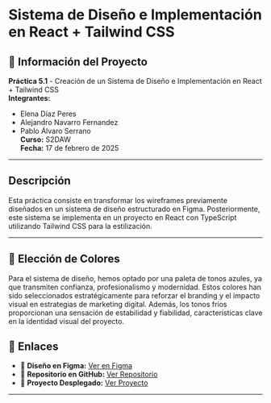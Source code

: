 # Sistema de Diseño e Implementación en React + Tailwind CSS

## 📌 Información del Proyecto
**Práctica 5.1** - Creación de un Sistema de Diseño e Implementación en React + Tailwind CSS  
**Integrantes:**
- Elena Díaz Peres  
- Alejandro Navarro Fernandez 
- Pablo Álvaro Serrano  
**Curso:** S2DAW  
**Fecha:** 17 de febrero de 2025  

---

##  Descripción
Esta práctica consiste en transformar los wireframes previamente diseñados en un sistema de diseño estructurado en Figma. Posteriormente, este sistema se implementa en un proyecto en React con TypeScript utilizando Tailwind CSS para la estilización.

---
## 🎨 Elección de Colores

Para el sistema de diseño, hemos optado por una paleta de tonos azules, ya que transmiten confianza, profesionalismo y modernidad. Estos colores han sido seleccionados estratégicamente para reforzar el branding y el impacto visual en estrategias de marketing digital. Además, los tonos fríos proporcionan una sensación de estabilidad y fiabilidad, características clave en la identidad visual del proyecto.

## 🔗 Enlaces
- 📌 **Diseño en Figma:** [Ver en Figma](https://www.figma.com/design/rp3c4lUMizK9cIIh5GBN1h/ClickCreativo?m=auto&t=Z8FemokjD2ytfSmR-6)  
- 📌 **Repositorio en GitHub:** [Ver Repositorio](https://github.com/alejanf2885/EMD)  
- 📌 **Proyecto Desplegado:** [Ver Proyecto](https://emd-lemon.vercel.app/)  

---



